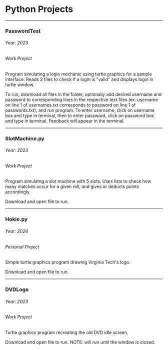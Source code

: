 # Python Projects  

-----------------------

### PasswordTest
###### Year: 2023
###### Work Project

Program simulating a login mechanic using turtle graphics for a sample interface. Reads 2 files to check if a login is "valid" and displays login in turtle window.
   
To run, download all files in the folder, optionally add desired username and password to corresponding lines in the respective text files (ex. username on line 1 of usernames.txt corresponds to password on line 1 of passwords.txt), and run program. To enter username, click on username box and type in terminal, then to enter password, click on password box and type in terminal. Feedback will appear in the terminal.

-----------------------

### SlotMachine.py
###### Year: 2023
###### Work Project

Program simulatng a slot machine with 5 slots. Uses lists to check how many matches occur for a given roll, and gives or deducts points accordingly.  
   
Download and open file to run.  

-----------------------

### Hokie.py
###### Year: 2024
###### Personal Project

Simple turtle graphics program drawing Virginia Tech's logo.  
   
Download and open file to run.  

-----------------------

### DVDLogo
###### Year: 2023
###### Work Project

Turtle graphics program recreating the old DVD idle screen.  
   
Download and open file to run. NOTE: will run until the window is closed.  
